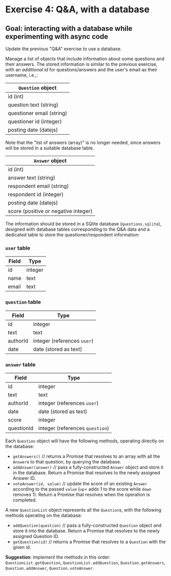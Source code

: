 # Exercise 4: Q&A, with a database

## Goal: interacting with a database while experimenting with async code

Update the previous "Q&A" exercise to use a database.

Manage a list of objects that include information about some questions and their answers. The stored information is similar to the previous exercise, with an _additional id_ for questions/answers and the user's email as their username, i.e.,:

| `Question` object |
|----------|
| id (int) |
| question text (string) |
| questioner email (string) |
| questioner id (integer) |
| posting date (datejs) |

Note that the "list of answers (array)" is no longer needed, since answers will be stored in a suitable database table.

| `Answer` object |
|--------|
| id (int) |
| answer text (string) |
| respondent email (string) |
| respondent id (integer) |
| posting date (datejs) |
| score (positive or negative integer) |

The information should be stored in a SQlite database (`questions.sqlite`), designed with database tables corresponding to the Q&A data and a dedicated table to store the questioner/respondent information:

### `user` table

| Field | Type |
|-------|------|
| id    | integer |
| name | text |
| email | text |

### `question` table

| Field | Type |
|-------|------|
| id    | integer |
| text | text |
| authorId | integer (references `user`) |
| date | date (stored as text) |

### `answer` table

| Field | Type |
|-------|------|
| id    | integer |
| text | text |
| authorId | integer (references `user`) |
| date | date (stored as text) |
| score | integer |
| questionId | integer (references `question`) |

Each `Question` object will have the following methods, operating directly on the database:

* `getAnswers()` // returns a Promise that resolves to an array with all the `Answer`s to that question, by querying the database.
* `addAnswer(answer)` // pass a fully-constructed `Answer` object and store it in the database. Return a Promise that resolves to the newly assigned Answer ID.
* `voteAnswer(id, value)` // update the score of an existing `Answer` according to the passed `value` (`up`= adds 1 to the score while `down` removes 1). Return a Promise that resolves when the operation is completed.

A new `QuestionList` object represents all the `Question`s, with the following methods operating on the database:

* `addQuestion(question)` // pass a fully-constructed `Question` object and store it into the database. Return a Promise that resolves to the newly assigned Question ID.
* `getQuestion(id)` // returns a Promise that resolves to a `Question` with the given id.

__Suggestion__: implement the methods in this order: `QuestionList.getQuestion`, `QuestionList.addQuestion`, `Question.getAnswers`, `Question.addAnswer`, `Question.voteAnswer`.
